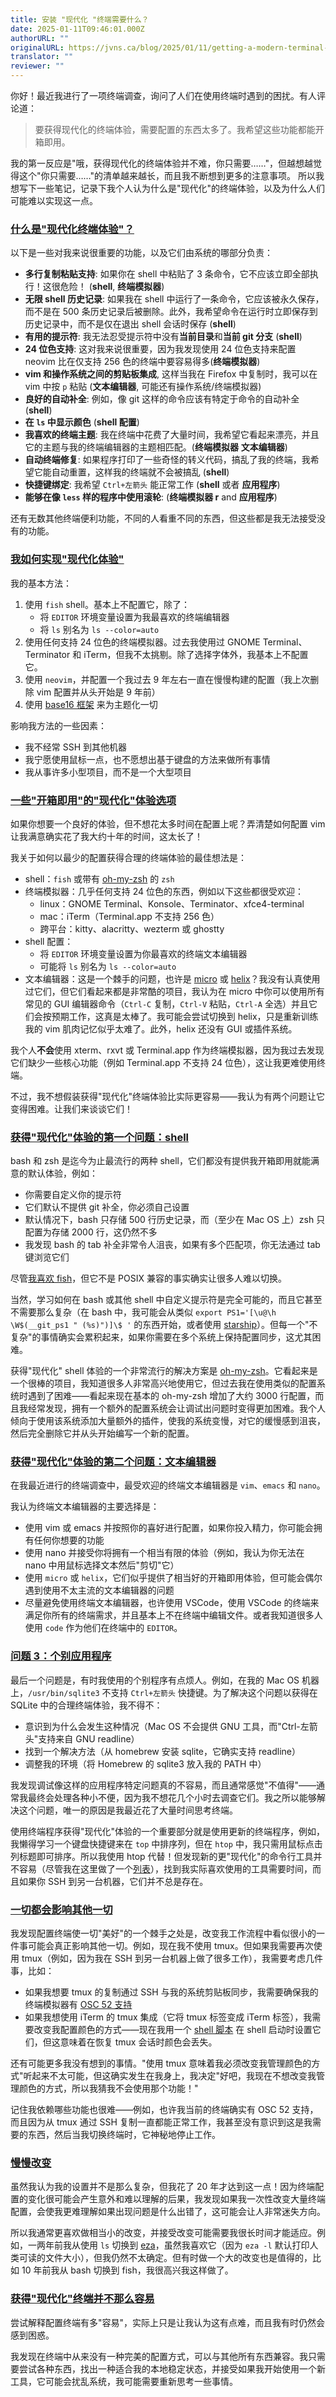 ```yaml
---
title: 安装 "现代化 "终端需要什么？
date: 2025-01-11T09:46:01.000Z
authorURL: ""
originalURL: https://jvns.ca/blog/2025/01/11/getting-a-modern-terminal-setup/
translator: ""
reviewer: ""
---
```






你好！最近我进行了一项终端调查，询问了人们在使用终端时遇到的困扰。有人评论道：
> 要获得现代化的终端体验，需要配置的东西太多了。我希望这些功能都能开箱即用。

我的第一反应是"哦，获得现代化的终端体验并不难，你只需要……"，但越想越觉得这个"你只需要……"的清单越来越长，而且我不断想到更多的注意事项。
所以我想写下一些笔记，记录下我个人认为什么是"现代化"的终端体验，以及为什么人们可能难以实现这一点。

### [什么是"现代化终端体验"？][1]

以下是一些对我来说很重要的功能，以及它们由系统的哪部分负责：

*   **多行复制粘贴支持**: 如果你在 shell 中粘贴了 3 条命令，它不应该立即全部执行！这很危险！ (**shell**, **终端模拟器**)
*   **无限 shell 历史记录**: 如果我在 shell 中运行了一条命令，它应该被永久保存，而不是在 500 条历史记录后被删除。此外，我希望命令在运行时立即保存到历史记录中，而不是仅在退出 shell 会话时保存 (**shell**)
*   **有用的提示符**: 我无法忍受提示符中没有**当前目录**和**当前 git 分支** (**shell**)
*   **24 位色支持**: 这对我来说很重要，因为我发现使用 24 位色支持来配置 neovim 比在仅支持 256 色的终端中要容易得多(**终端模拟器**)
*   **vim 和操作系统之间的剪贴板集成**, 这样当我在 Firefox 中复制时，我可以在 vim 中按 `p` 粘贴 (**文本编辑器**, 可能还有操作系统/终端模拟器)
*   **良好的自动补全**: 例如，像 git 这样的命令应该有特定于命令的自动补全(**shell**)
*   **在 `ls` 中显示颜色** (**shell 配置**)
*   **我喜欢的终端主题**: 我在终端中花费了大量时间，我希望它看起来漂亮，并且它的主题与我的终端编辑器的主题相匹配。(**终端模拟器** **文本编辑器**)
*   **自动终端修复**: 如果程序打印了一些奇怪的转义代码，搞乱了我的终端，我希望它能自动重置，这样我的终端就不会被搞乱 (**shell**)
*   **快捷键绑定**: 我希望 `Ctrl+左箭头` 能正常工作 (**shell** 或者 **应用程序**)
*   **能够在像 `less` 样的程序中使用滚轮**: (**终端模拟器 r** and **应用程序**)

还有无数其他终端便利功能，不同的人看重不同的东西，但这些都是我无法接受没有的功能。

### [我如何实现"现代化体验"][2]

我的基本方法：

1.  使用 `fish` shell。基本上不配置它，除了：
    *   将 `EDITOR` 环境变量设置为我最喜欢的终端编辑器
    *   将 `ls` 别名为 `ls --color=auto`
2.  使用任何支持 24 位色的终端模拟器。过去我使用过 GNOME Terminal、Terminator 和 iTerm，但我不太挑剔。除了选择字体外，我基本上不配置它。
3.  使用 `neovim`，并配置一个我过去 9 年左右一直在慢慢构建的配置（我上次删除 vim 配置并从头开始是 9 年前）
4.  使用 [base16 框架][3] 来为主题化一切

影响我方法的一些因素：

*   我不经常 SSH 到其他机器
*   我宁愿使用鼠标一点，也不愿想出基于键盘的方法来做所有事情
*   我从事许多小型项目，而不是一个大型项目

### [一些"开箱即用"的"现代化"体验选项][4]

如果你想要一个良好的体验，但不想花太多时间在配置上呢？弄清楚如何配置 vim 让我满意确实花了我大约十年的时间，这太长了！

我关于如何以最少的配置获得合理的终端体验的最佳想法是：

*   shell：`fish` 或带有 [oh-my-zsh][5] 的 `zsh`
*   终端模拟器：几乎任何支持 24 位色的东西，例如以下这些都很受欢迎：
    *   linux：GNOME Terminal、Konsole、Terminator、xfce4-terminal
    *   mac：iTerm（Terminal.app 不支持 256 色）
    *   跨平台：kitty、alacritty、wezterm 或 ghostty
*   shell 配置：
    *   将 `EDITOR` 环境变量设置为你最喜欢的终端文本编辑器
    *   可能将 `ls` 别名为 `ls --color=auto`
*   文本编辑器：这是一个棘手的问题，也许是 [micro][6] 或 [helix][7]？我没有认真使用过它们，但它们看起来都是非常酷的项目，我认为在 micro 中你可以使用所有常见的 GUI 编辑器命令（`Ctrl-C` 复制，`Ctrl-V` 粘贴，`Ctrl-A` 全选）并且它们会按预期工作，这真是太棒了。我可能会尝试切换到 helix，只是重新训练我的 vim 肌肉记忆似乎太难了。此外，helix 还没有 GUI 或插件系统。

我个人**不会**使用 xterm、rxvt 或 Terminal.app 作为终端模拟器，因为我过去发现它们缺少一些核心功能（例如 Terminal.app 不支持 24 位色），这让我更难使用终端。

不过，我不想假装获得"现代化"终端体验比实际更容易——我认为有两个问题让它变得困难。让我们来谈谈它们！

### [获得"现代化"体验的第一个问题：shell][8]

bash 和 zsh 是迄今为止最流行的两种 shell，它们都没有提供我开箱即用就能满意的默认体验，例如：

*   你需要自定义你的提示符
*   它们默认不提供 git 补全，你必须自己设置
*   默认情况下，bash 只存储 500 行历史记录，而（至少在 Mac OS 上）zsh 只配置为存储 2000 行，这仍然不多
*   我发现 bash 的 tab 补全非常令人沮丧，如果有多个匹配项，你无法通过 tab 键浏览它们

尽管[我喜欢 fish][9]，但它不是 POSIX 兼容的事实确实让很多人难以切换。

当然，学习如何在 bash 或其他 shell 中自定义提示符是完全可能的，而且它甚至不需要那么复杂（在 bash 中，我可能会从类似 `export PS1='[\u@\h \W$(__git_ps1 " (%s)")]\$ '` 的东西开始，或者使用 [starship][10]）。但每一个"不复杂"的事情确实会累积起来，如果你需要在多个系统上保持配置同步，这尤其困难。

获得"现代化" shell 体验的一个非常流行的解决方案是 [oh-my-zsh][5]。它看起来是一个很棒的项目，我知道很多人非常高兴地使用它，但过去我在使用类似的配置系统时遇到了困难——看起来现在基本的 oh-my-zsh 增加了大约 3000 行配置，而且我经常发现，拥有一个额外的配置系统会让调试出问题时变得更加困难。我个人倾向于使用该系统添加大量额外的插件，使我的系统变慢，对它的缓慢感到沮丧，然后完全删除它并从头开始编写一个新的配置。

### [获得"现代化"体验的第二个问题：文本编辑器][11]

在我最近进行的终端调查中，最受欢迎的终端文本编辑器是 `vim`、`emacs` 和 `nano`。

我认为终端文本编辑器的主要选择是：

*   使用 vim 或 emacs 并按照你的喜好进行配置，如果你投入精力，你可能会拥有任何你想要的功能
*   使用 nano 并接受你将拥有一个相当有限的体验（例如，我认为你无法在 nano 中用鼠标选择文本然后"剪切"它）
*   使用 `micro` 或 `helix`，它们似乎提供了相当好的开箱即用体验，但可能会偶尔遇到使用不太主流的文本编辑器的问题
*   尽量避免使用终端文本编辑器，也许使用 VSCode，使用 VSCode 的终端来满足你所有的终端需求，并且基本上不在终端中编辑文件。或者我知道很多人使用 `code` 作为他们在终端中的 `EDITOR`。

### [问题 3：个别应用程序][12]

最后一个问题是，有时我使用的个别程序有点烦人。例如，在我的 Mac OS 机器上，`/usr/bin/sqlite3` 不支持 `Ctrl+左箭头` 快捷键。为了解决这个问题以获得在 SQLite 中的合理终端体验，我不得不：

*   意识到为什么会发生这种情况（Mac OS 不会提供 GNU 工具，而"Ctrl-左箭头"支持来自 GNU readline）
*   找到一个解决方法（从 homebrew 安装 sqlite，它确实支持 readline）
*   调整我的环境（将 Homebrew 的 sqlite3 放入我的 PATH 中）

我发现调试像这样的应用程序特定问题真的不容易，而且通常感觉"不值得"——通常我最终会处理各种小不便，因为我不想花几个小时去调查它们。我之所以能够解决这个问题，唯一的原因是我最近花了大量时间思考终端。

使用终端程序获得"现代化"体验的一个重要部分就是使用更新的终端程序，例如，我懒得学习一个键盘快捷键来在 `top` 中排序列，但在 `htop` 中，我只需用鼠标点击列标题即可排序。所以我使用 htop 代替！但发现新的更"现代化"的命令行工具并不容易（尽管我在这里做了一个[列表][13]），找到我实际喜欢使用的工具需要时间，而且如果你 SSH 到另一台机器，它们并不总是存在。

### [一切都会影响其他一切][14]

我发现配置终端使一切"美好"的一个棘手之处是，改变我工作流程中看似很小的一件事可能会真正影响其他一切。例如，现在我不使用 tmux。但如果我需要再次使用 tmux（例如，因为我在 SSH 到另一台机器上做了很多工作），我需要考虑几件事，比如：

*   如果我想要 tmux 的复制通过 SSH 与我的系统剪贴板同步，我需要确保我的终端模拟器有 [OSC 52 支持][15]
*   如果我想使用 iTerm 的 tmux 集成（它将 tmux 标签变成 iTerm 标签），我需要改变我配置颜色的方式——现在我用一个 [shell 脚本][16] 在 shell 启动时设置它们，但这意味着在恢复 tmux 会话时颜色会丢失。

还有可能更多我没有想到的事情。"使用 tmux 意味着我必须改变我管理颜色的方式"听起来不太可能，但这确实发生在我身上，我决定"好吧，我现在不想改变我管理颜色的方式，所以我猜我不会使用那个功能！"

记住我依赖哪些功能也很难——例如，也许我当前的终端确实有 OSC 52 支持，而且因为从 tmux 通过 SSH 复制一直都能正常工作，我甚至没有意识到这是我需要的东西，然后当我切换终端时，它神秘地停止工作。

### [慢慢改变][17]

虽然我认为我的设置并不是那么复杂，但我花了 20 年才达到这一点！因为终端配置的变化很可能会产生意外和难以理解的后果，我发现如果我一次性改变大量终端配置，会使我更难理解如果出现问题是什么出错了，这可能会让人非常迷失方向。

所以我通常更喜欢做相当小的改变，并接受改变可能需要我很长时间才能适应。例如，一两年前我从使用 `ls` 切换到 [eza][18]，虽然我喜欢它（因为 `eza -l` 默认打印人类可读的文件大小），但我仍然不太确定。但有时做一个大的改变也是值得的，比如 10 年前我从 bash 切换到 fish，我很高兴我这样做了。

### [获得"现代化"终端并不那么容易][19]

尝试解释配置终端有多"容易"，实际上只是让我认为这有点难，而且我有时仍然会感到困惑。

我发现在终端中从来没有一种完美的配置方式，可以与其他所有东西兼容。我只需要尝试各种东西，找出一种适合我的本地稳定状态，并接受如果我开始使用一个新工具，它可能会扰乱系统，我可能需要重新思考一些事情。

[1]: http://jvns.ca/blog/2025/01/11/getting-a-modern-terminal-setup/#what-is-a-modern-terminal-experience
[2]: http://jvns.ca/blog/2025/01/11/getting-a-modern-terminal-setup/#how-i-achieve-a-modern-experience
[3]: https://github.com/chriskempson/base16
[4]: http://jvns.ca/blog/2025/01/11/getting-a-modern-terminal-setup/#some-out-of-the-box-options-for-a-modern-experience
[5]: https://ohmyz.sh/
[6]: https://micro-editor.github.io/
[7]: https://helix-editor.com/
[8]: http://jvns.ca/blog/2025/01/11/getting-a-modern-terminal-setup/#issue-1-with-getting-to-a-modern-experience-the-shell
[9]: https://jvns.ca/blog/2024/09/12/reasons-i--still--love-fish/
[10]: https://starship.rs/
[11]: http://jvns.ca/blog/2025/01/11/getting-a-modern-terminal-setup/#issue-2-with-getting-to-a-modern-experience-the-text-editor
[12]: http://jvns.ca/blog/2025/01/11/getting-a-modern-terminal-setup/#issue-3-individual-applications
[13]: https://jvns.ca/blog/2022/04/12/a-list-of-new-ish--command-line-tools/
[14]: http://jvns.ca/blog/2025/01/11/getting-a-modern-terminal-setup/#everything-affects-everything-else
[15]: https://old.reddit.com/r/vim/comments/k1ydpn/a_guide_on_how_to_copy_text_from_anywhere/
[16]: https://github.com/chriskempson/base16-shell/blob/588691ba71b47e75793ed9edfcfaa058326a6f41/scripts/base16-solarized-light.sh
[17]: http://jvns.ca/blog/2025/01/11/getting-a-modern-terminal-setup/#change-things-slowly
[18]: https://github.com/eza-community/eza
[19]: http://jvns.ca/blog/2025/01/11/getting-a-modern-terminal-setup/#getting-a-modern-terminal-is-not-that-easy
